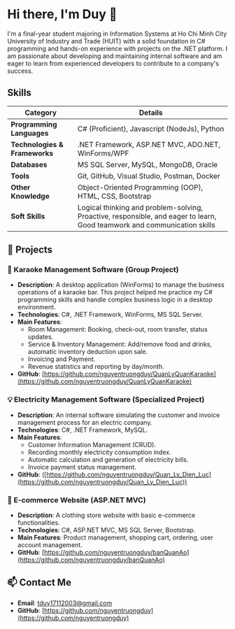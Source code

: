 # Hi there, I'm Duy 👋

I'm a final-year student majoring in Information Systems at Ho Chi Minh City University of Industry and Trade (HUIT) with a solid foundation in C# programming and hands-on experience with projects on the .NET platform. I am passionate about developing and maintaining internal software and am eager to learn from experienced developers to contribute to a company's success.

## Skills

| Category | Details |
| --- | --- |
| **Programming Languages** | C# (Proficient), Javascript (NodeJs), Python |
| **Technologies & Frameworks** | .NET Framework, ASP.NET MVC, ADO.NET, WinForms/WPF |
| **Databases** | MS SQL Server, MySQL, MongoDB, Oracle |
| **Tools** | Git, GitHub, Visual Studio, Postman, Docker |
| **Other Knowledge** | Object-Oriented Programming (OOP), HTML, CSS, Bootstrap |
| **Soft Skills** | Logical thinking and problem-solving, Proactive, responsible, and eager to learn, Good teamwork and communication skills |

## 🚀 Projects

### 🎤 Karaoke Management Software (Group Project)
* **Description**: A desktop application (WinForms) to manage the business operations of a karaoke bar. This project helped me practice my C# programming skills and handle complex business logic in a desktop environment.
* **Technologies**: C#, .NET Framework, WinForms, MS SQL Server.
* **Main Features**:
    * Room Management: Booking, check-out, room transfer, status updates.
    * Service & Inventory Management: Add/remove food and drinks, automatic inventory deduction upon sale.
    * Invoicing and Payment.
    * Revenue statistics and reporting by day/month.
* **GitHub**: [https://github.com/nguyentruongduy/QuanLyQuanKaraoke](https://github.com/nguyentruongduy/QuanLyQuanKaraoke)

### 💡 Electricity Management Software (Specialized Project)
* **Description**: An internal software simulating the customer and invoice management process for an electric company.
* **Technologies**: C#, .NET Framework, MySQL.
* **Main Features**:
    * Customer Information Management (CRUD).
    * Recording monthly electricity consumption index.
    * Automatic calculation and generation of electricity bills.
    * Invoice payment status management.
* **GitHub**: ([https://github.com/nguyentruongduy/Quan_Ly_Dien_Luc](https://github.com/nguyentruongduy/Quan_Ly_Dien_Luc))
### 👕 E-commerce Website (ASP.NET MVC)
* **Description**: A clothing store website with basic e-commerce functionalities.
* **Technologies**: C#, ASP.NET MVC, MS SQL Server, Bootstrap.
* **Main Features**: Product management, shopping cart, ordering, user account management.
* **GitHub**: [https://github.com/nguyentruongduy/banQuanAo](https://github.com/nguyentruongduy/banQuanAo)

## 📫 Contact Me

* **Email**: [tduy17112003@gmail.com](mailto:tduy17112003@gmail.com)
* **GitHub**: [https://github.com/nguyentruongduy](https://github.com/nguyentruongduy)
